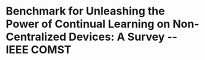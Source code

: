 # Benchmark for Unleashing the Power of Continual Learning on Non-Centralized Devices: A Survey -- IEEE COMST
